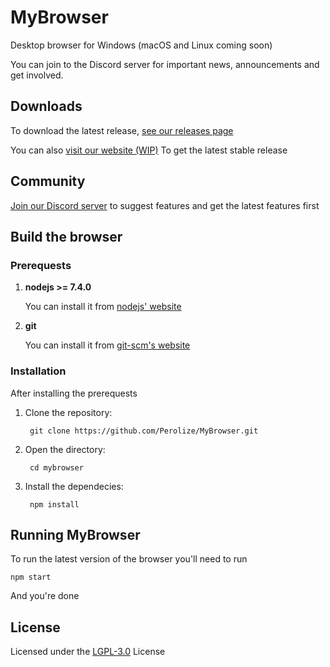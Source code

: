 # MyBrowser
Desktop browser for Windows (macOS and Linux coming soon)

You can join to the Discord server for important news, announcements and get involved.

## Downloads
To download the latest release, [see our releases page](https://github.com/Perolize/MyBrowser/releases)

You can also [visit our website (WIP)](https://www.perolize.com/mybrowser) To get the latest stable release

## Community
[Join our Discord server](https://discord.gg/bw2TEgM) to suggest features and get the latest features first

## Build the browser

### Prerequests

1. **nodejs >= 7.4.0**

    You can install it from [nodejs' website](https://nodejs.org)

2. **git**

    You can install it from [git-scm's website](https://git-scm.com)

### Installation

After installing the prerequests

1. Clone the repository:

        git clone https://github.com/Perolize/MyBrowser.git

2. Open the directory:

        cd mybrowser

3. Install the dependecies:

        npm install

## Running MyBrowser

To run the latest version of the browser you'll need to run

    npm start

And you're done

## License

Licensed under the [LGPL-3.0](https://github.com/Perolize/MyBrowser/blob/master/LICENSE) License